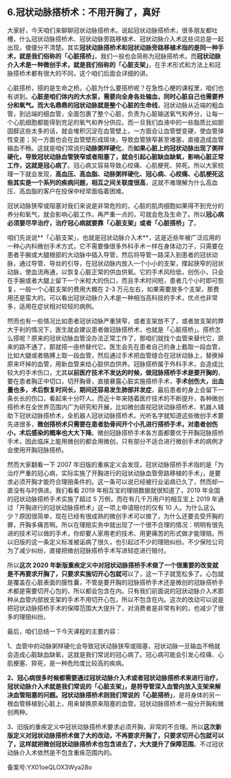 ## 6.冠状动脉搭桥术：不用开胸了，真好
大家好，今天咱们来聊聊冠状动脉搭桥术。说起冠状动脉搭桥术，很多朋友都吐槽，什么冠状动脉搭桥术、冠状动脉旁路移植术、冠状动脉介入术这些词总是一起出现，傻傻分不清楚。其实**冠状动脉搭桥术和冠状动脉旁路移植术指的是同一种手术，就是我们俗称的「心脏搭桥」**，我们一般也会简称为冠脉搭桥术。而**冠状动脉介入术是一种微创手术，就是我们俗称的「心脏支架」**，在手术形式和方法上和冠脉搭桥术都有很大的不同，这个咱们后面会详细的讲。


心脏搭桥，搭的是生命之桥。心脏为什么要搭桥呢？在急性心梗的课程里，咱们也有讲到。**心脏是咱们体内的大水泵，需要向全身各处输血，同时心脏自己也需要养分和氧气。而大名鼎鼎的冠状动脉就是整个心脏的生命线**，冠状动脉从近端的粗血管，到远端的细血管，全面包裹了整个心脏，负责为心脏输送氧气和养分，让每一个心肌细胞都能得到充足的氧气和养分供应。而一旦我们血液中的一些脂质比如胆固醇这些太多的话，就会堆积沉淀在血管壁上，一方面会让血管壁变硬，使血管弹性变差；另一方面也会在血管壁形成斑块，导致血管狭窄甚至堵塞，直接造成血管输血不畅。这就是咱们常说的**动脉粥样硬化**，而**如果心脏上的冠状动脉出现了粥样硬化，导致冠状动脉血管狭窄或者阻塞了，就会引起心脏缺血缺氧，影响心脏正常工作，这就是冠心病了**。冠心病又容易导致心绞痛、心肌梗死、猝死。所以大家梳理一下就会发现，**高血压、高血脂、动脉粥样硬化、冠心病、心绞痛、心肌梗死这些其实是一个系列的疾病问题，相互之间关联度很高**，这就不难理解为什么高血压、高血脂的客户在投保中经常面临着困难。


冠状动脉狭窄或阻塞对我们来说是非常危险的，心脏的肌肉细胞如果得不到充分的养分和氧气，就会影响心脏工作。再严重一点的，可就会危及生命了。所以**冠心病必须要尽早治疗，治疗冠心病就要靠「心脏支架」或者「心脏搭桥」了**。


咱们先说说**「心脏支架」，也就是冠状动脉介入术**，这是近些年被广泛应用的一种心内科微创手术方式，它不需要像很多外科手术一样在身体动刀子，只需要在患者手腕或大腿根部的大动脉中插入导管，然后将导管一路深入到患者的冠状动脉，通过导管、导丝的引导，在冠状动脉内放入一个小小的支架，撑起狭窄的冠状动脉，使血流再通，以恢复心脏正常的供血供氧。它的手术风险低，创伤小，只会在手腕或者大腿上留下一个米粒大的伤口，而且手术时间短，患者几个小时即可恢复，一般一个心脏支架的费用大概在 2-3 万元左右，如果需要放多个支架，那费用还是蛮大的。可以看出冠状动脉介入术是一种相当高科技的手术，优点也非常多，适用在症状相对较轻的病例。


然而也有一些情况比如患者冠状动脉严重狭窄，或者支架放不了，或者放支架的弊大于利的情况下，医生就会建议患者做冠脉搭桥术，也就是「心脏搭桥」。搭桥怎么搭呢？原来的冠状动脉血管没办法正常工作了，那咱们就找个血管来替代它，原来的路不通了，那就搭一座桥替代它。医生会先在患者自己的身上截取一段血管，比如大腿或者胳膊上取一段血管，然后通过手术把血管缝合在冠状动脉上，替换掉原来坏掉的血管，用新血管来给心脏供血供养。冠脉搭桥属于外科手术，会造成比较大的手术伤口，尤其**以前医疗技术不发达的时候，做冠脉搭桥手术是要开胸的**，要在患者胸正中切口，切开胸骨，直接暴露心脏实施搭桥手术，**手术创伤大，出血量也多，术后恢复时间长，期间还容易发生肺部并发症**，最后患者的身上会留下一条长长的伤口，看起来十分吓人。而近十年来随着医疗技术的不断提升，各种微创搭桥术在全世界范围内广为研究和开展，比如微创直视冠状动脉搭桥术、机器人辅助下冠状动脉搭桥术，全机器人冠状动脉搭桥术。光听名字就知道这些微创手术要先进很多，**微创搭桥术只需要在患者肋骨间开个小孔进行搭桥手术，对患者创伤小，术后感染的概率也大大下降**。微创冠脉搭桥手术各方面都要优于开胸冠脉搭桥手术，因此临床上能用微创的都会用微创，只有部分不适合进行微创手术的病例才会使用开胸冠脉搭桥。


然而大家翻看一下 2007 年旧版的重疾定义会发现，冠状动脉搭桥手术指的是「为治疗严重的冠心病，实际实施了开胸进行的冠状动脉血管旁路移植的手术」，是要求必须开胸才能符合理赔条件的。这一条可以说已经被行业诟病已久了，然而却一直没有与时俱进。我们看看 2019 年相互宝的理赔数据就很知道了，2019 年全国的冠状动脉搭桥手术实施了超过 5 万例，而在有几千万用户的相互宝上 2019 年通过「开胸进行的冠状动脉搭桥术」这一项上申请赔付的仅有 10 人。为什么这么少？原因很简单，现在已经有很成熟的微创手术可以做了，为什么还要去受开胸的罪，开胸多痛苦啊。所以在理赔实务中就出现了一个很不合理的情况：明明有很先进的技术可以做的手术，你却要人家用老的技术、用更痛苦的形式做才能理赔。所以旧版的这一条定义标准被诟病了很久，也引起过不少的理赔纠纷。不少保险公司为了减少纠纷，直接把微创冠脉搭桥手术写进轻症进行赔付。


所以**这次 2020 年新版重疾定义中对冠状动脉搭桥手术做了一个很重要的改变就是不再要求开胸了，只要求实施切开心包就可**以了，这一下子就宽松多了。心包就是覆盖在心脏表面的膜性囊，不管是要开胸的冠脉搭桥手术还是微创的冠脉搭桥手术都是需要切开心包的，所以都会包含在内。只有我们前面说的冠状动脉介入术那种从血管内部放支架的手术不用切开心包，所以不包含在内。这次的改动可以说是把冠状动脉搭桥手术的保障范围大大提升了，对消费者是非常有利的，也减少了很多的理赔纠纷。


最后，咱们总结一下今天课程的主要内容：


1、血管中的动脉粥样硬化会导致冠状动脉狭窄或阻塞，冠状动脉一旦输血不畅就会造成心脏缺血缺氧，这就是我们常说的冠心病了。冠心病可能会引发心绞痛、心肌梗塞、猝死，是一种危险度比较高的疾病。


**2、冠心病很多时候都需要通过冠状动脉介入术或者冠状动脉搭桥术来进行治疗，冠状动脉介入术就是我们常说的「心脏支架」，是将导管深入血管内放入支架来解决血管阻塞的问题。冠状动脉搭桥术则我们常说的「心脏搭桥」**，是将身体的另一根血管移植到心脏上，用来替换原来阻塞的血管。冠状动脉搭桥术一般分开胸和微创两种。


3、旧版的重疾定义中冠状动脉搭桥术要求必须开胸，非常的不合理。所以**这次新版定义对冠状动脉搭桥术做了大的改动，不再要求开胸了，只要求切开心包就可以了，这样就把微创冠状动脉搭桥术也包含进去了，大大提升了保障范围**。不过冠状动脉介入术依然是不包含重疾范围内的。


备案号:YX01oeQLOX3Wya28o

